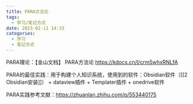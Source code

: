 ```yaml
---
title: PARA方法论
tags:
  - 学习/笔记方式
date: 2023-02-11 14:33
categories:
  - 学习
  - 笔记方式
---
```



PARA理论：【金山文档】 PARA方法论
 https://kdocs.cn/l/crm5whxRNLfA
 
PARA的最佳实践：用于构建个人知识系统，使用到的软件：Obsidian软件（[[2 Obsidian安装]]） + dataview插件 + Templater插件 + onedrive软件

PARA实践参考文献：https://zhuanlan.zhihu.com/p/553440175